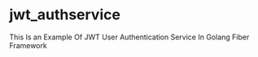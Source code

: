 # jwt_authservice
This Is an Example Of JWT User Authentication Service In Golang Fiber Framework 


